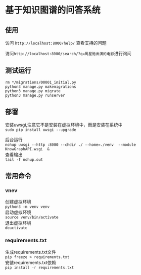 
# 基于知识图谱的问答系统

## 使用

访问 `http://localhost:8000/help/` 查看支持的问题

访问`http://localhost:8000/search/?q=周星驰出演的电影`进行询问

## 测试运行

```
rm */migrations/00001_initial.py
python3 manage.py makemigrations
python3 manage.py migrate
python3 manage.py runserver
```


## 部署

安装uwsgi,注意它不是安装在虚拟环境中，而是安装在系统中  
`sudo pip install uwsgi --upgrade`

后台运行  
`nohup uwsgi --http :8000 --chdir ./ --home=./venv  --module KnowGraphAPI.wsgi  &`  
查看输出  
`tail -f nohup.out`

## 常用命令

### vnev

创建虚拟环境  
`python3 -m venv venv`  
启动虚拟环境  
`source venv/bin/activate`  
退出虚拟环境  
`deactivate`


### requirements.txt

生成requirements.txt文件  
`pip freeze > requirements.txt`  
安装requirements.txt依赖  
`pip install -r requirements.txt`  